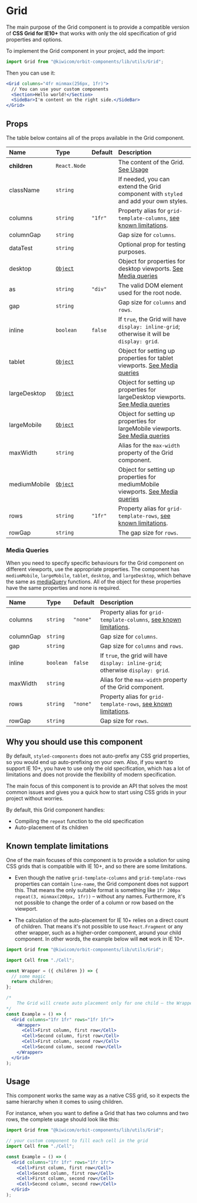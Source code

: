 # Grid

The main purpose of the Grid component is to provide a compatible version of **CSS Grid for IE10+** that works with only the old specification of grid properties and options.

To implement the Grid component in your project, add the import:

```jsx
import Grid from "@kiwicom/orbit-components/lib/utils/Grid";
```

Then you can use it:

```jsx
<Grid columns="4fr minmax(256px, 1fr)">
  // You can use your custom components
  <Section>Hello world!</Section>
  <SideBar>I'm content on the right side.</SideBar>
</Grid>
```

## Props

The table below contains all of the props available in the Grid component.

| Name         | Type                       | Default | Description                                                                                       |
| :----------- | :------------------------- | :------ | :------------------------------------------------------------------------------------------------ |
| **children** | `React.Node`               |         | The content of the Grid. [See Usage](#usage)                                                      |
| className    | `string`                   |         | If needed, you can extend the Grid component with `styled` and add your own styles.               |
| columns      | `string`                   | `"1fr"` | Property alias for `grid-template-columns`, [see known limitations](#known-template-limitations). |
| columnGap    | `string`                   |         | Gap size for `columns`.                                                                           |
| dataTest     | `string`                   |         | Optional prop for testing purposes.                                                               |
| desktop      | [`Object`](#media-queries) |         | Object for properties for desktop viewports. [See Media queries](#media-queries)                  |
| as           | `string`                   | `"div"` | The valid DOM element used for the root node.                                                     |
| gap          | `string`                   |         | Gap size for `columns` and `rows`.                                                                |
| inline       | `boolean`                  | `false` | If `true`, the Grid will have `display: inline-grid`; otherwise it will be `display: grid`.       |
| tablet       | [`Object`](#media-queries) |         | Object for setting up properties for tablet viewports. [See Media queries](#media-queries)        |
| largeDesktop | [`Object`](#media-queries) |         | Object for setting up properties for largeDesktop viewports. [See Media queries](#media-queries)  |
| largeMobile  | [`Object`](#media-queries) |         | Object for setting up properties for largeMobile viewports. [See Media queries](#media-queries)   |
| maxWidth     | `string`                   |         | Alias for the `max-width` property of the Grid component.                                         |
| mediumMobile | [`Object`](#media-queries) |         | Object for setting up properties for mediumMobile viewports. [See Media queries](#media-queries)  |
| rows         | `string`                   | `"1fr"` | Property alias for `grid-template-rows`, [see known limitations](#known-template-limitations).    |
| rowGap       | `string`                   |         | The gap size for `rows`.                                                                          |

### Media Queries

When you need to specify specific behaviours for the Grid component on different viewports, use the appropriate properties.
The component has `mediumMobile`, `largeMobile`, `tablet`, `desktop`, and `largeDesktop`, which behave the same as [mediaQuery](https://github.com/kiwicom/orbit-components/tree/master/src/utils/mediaQuery) functions.
All of the object for these properties have the same properties and none is required.

| Name      | Type      | Default  | Description                                                                                       |
| :-------- | :-------- | :------- | :------------------------------------------------------------------------------------------------ |
| columns   | `string`  | `"none"` | Property alias for `grid-template-columns`, [see known limitations](#known-template-limitations). |
| columnGap | `string`  |          | Gap size for `columns`.                                                                           |
| gap       | `string`  |          | Gap size for `columns` and `rows`.                                                                |
| inline    | `boolean` | `false`  | If `true`, the grid will have `display: inline-grid`; otherwise `display: grid`.                  |
| maxWidth  | `string`  |          | Alias for the `max-width` property of the Grid component.                                         |
| rows      | `string`  | `"none"` | Property alias for `grid-template-rows`, [see known limitations](#known-template-limitations).    |
| rowGap    | `string`  |          | Gap size for `rows`.                                                                              |

## Why you should use this component

By default, `styled-components` does not auto-prefix any CSS grid properties, so you would end up auto-prefixing on your own.
Also, if you want to support IE 10+, you have to use only the old specification, which has a lot of limitations and does not provide the flexibility of modern specification.

The main focus of this component is to provide an API that solves the most common issues and gives you a quick how to start using CSS grids in your project without worries.

By default, this Grid component handles:

- Compiling the `repeat` function to the old specification
- Auto-placement of its children

## Known template limitations

One of the main focuses of this component is to provide a solution for using CSS grids that is compatible with IE 10+, and so there are some limitations.

- Even though the native `grid-template-columns` and `grid-template-rows` properties can contain `line-name`, the Grid component does not support this.
  That means the only suitable format is something like `1fr 200px repeat(3, minmax(200px, 1fr))` – without any names.
  Furthermore, it's not possible to change the order of a column or row based on the viewport.

- The calculation of the auto-placement for IE 10+ relies on a direct count of children.
  That means it's not possible to use `React.Fragment` or any other wrapper, such as a higher-order component, around your child component.
  In other words, the example below will **not** work in IE 10+.

```jsx
import Grid from "@kiwicom/orbit-components/lib/utils/Grid";

import Cell from "./Cell";

const Wrapper = ({ children }) => {
  // some magic
  return children;
};

/*
    The Grid will create auto placement only for one child – the Wrapper component and therefore the placement will be broken in IE 10+.
*/
const Example = () => (
  <Grid columns="1fr 1fr" rows="1fr 1fr">
    <Wrapper>
      <Cell>First column, first row</Cell>
      <Cell>Second column, first row</Cell>
      <Cell>First column, second row</Cell>
      <Cell>Second column, second row</Cell>
    </Wrapper>
  </Grid>
);
```

## Usage

This component works the same way as a native CSS grid, so it expects the same hierarchy when it comes to using children.

For instance, when you want to define a Grid that has two columns and two rows, the complete usage should look like this:

```jsx
import Grid from "@kiwicom/orbit-components/lib/utils/Grid";

// your custom component to fill each cell in the grid
import Cell from "./Cell";

const Example = () => (
  <Grid columns="1fr 1fr" rows="1fr 1fr">
    <Cell>First column, first row</Cell>
    <Cell>Second column, first row</Cell>
    <Cell>First column, second row</Cell>
    <Cell>Second column, second row</Cell>
  </Grid>
);
```
